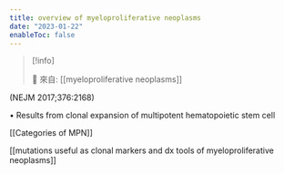 ```yaml
---
title: overview of myeloproliferative neoplasms
date: "2023-01-22"
enableToc: false
---
```


> [!info]
>
> 🌱 來自: [[myeloproliferative neoplasms]]

(NEJM 2017;376:2168)

• Results from clonal expansion of multipotent hematopoietic stem cell

[[Categories of MPN]]

[[mutations useful as clonal markers and dx tools of myeloproliferative neoplasms]]

